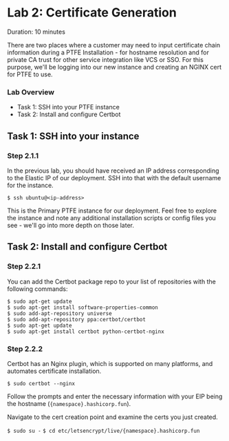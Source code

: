 # Lab 2: Certificate Generation

Duration: 10 minutes

There are two places where a customer may need to input certificate chain information during a PTFE Installation - for hostname resolution and for private CA trust for other service integration like VCS or SSO. For this purpose, we'll be logging into our new instance and creating an NGINX cert for PTFE to use.

### Lab Overview

- Task 1: SSH into your PTFE instance
- Task 2: Install and configure Certbot

## Task 1: SSH into your instance

### Step 2.1.1

In the previous lab, you should have received an IP address corresponding to the Elastic IP of our deployment. SSH into that with the default username for the instance.

```shell
$ ssh ubuntu@<ip-address>
```

This is the Primary PTFE instance for our deployment. Feel free to explore the instance and note any additional installation scripts or config files you see - we'll go into more depth on those later.

## Task 2: Install and configure Certbot

### Step 2.2.1

You can add the Certbot package repo to your list of repositories with the following commands:

```shell
$ sudo apt-get update
$ sudo apt-get install software-properties-common
$ sudo add-apt-repository universe
$ sudo add-apt-repository ppa:certbot/certbot
$ sudo apt-get update
$ sudo apt-get install certbot python-certbot-nginx
```

### Step 2.2.2

Certbot has an Nginx plugin, which is supported on many platforms, and automates certificate installation.

```shell
$ sudo certbot --nginx
```

Follow the prompts and enter the necessary information with your EIP being the hostname (`{namespace}.hashicorp.fun`).

Navigate to the cert creation point and examine the certs you just created.

`$ sudo su -`
`$ cd etc/letsencrypt/live/{namespace}.hashicorp.fun`
